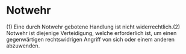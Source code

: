 # Notwehr

(1) Eine durch Notwehr gebotene Handlung ist nicht widerrechtlich.(2) Notwehr ist diejenige Verteidigung, welche erforderlich ist, um einen gegenwärtigen rechtswidrigen Angriff von sich oder einem anderen abzuwenden. 

